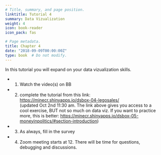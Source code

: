 ```yaml
---
# Title, summary, and page position.
linktitle: Tutorial 4
summary: Data Vizualization
weight: 4
icon: book-reader
icon_pack: fas

# Page metadata.
title: Chapter 4
date: "2018-09-09T00:00:00Z"
type: book  # Do not modify.
---
```


In this tutorial you will expand on your data vizualization skills. 
* 1. Watch the video(s) on BB
* 2. complete the tutorial from this link: https://minecr.shinyapps.io/dsbox-04-legosales/  
(updated Oct 2nd 11:30 am. The link above gives you access to a cool exercise, BUT not so much on data viz. If you want to practice more, this is better: https://minecr.shinyapps.io/dsbox-05-moneyinpolitics/#section-introduction)
* 3. As always, fill in the survey
* 4. Zoom meeting starts at 12. There will be time for questions, debugging and discussions. 
